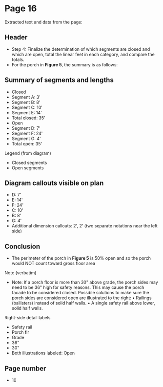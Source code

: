 # Page 16

Extracted text and data from the page:

## Header
* Step 4: Finalize the determination of which segments are closed and which are open, total the linear feet in each category, and compare the totals.
* For the porch in **Figure 5**, the summary is as follows:

## Summary of segments and lengths
* Closed
* Segment A: 3'
* Segment B: 8'
* Segment C: 10'
* Segment E: 14'
* Total closed: 35'
* Open
* Segment D: 7'
* Segment F: 24'
* Segment G: 4'
* Total open: 35'

Legend (from diagram)
* Closed segments
* Open segments

## Diagram callouts visible on plan
* D: 7'
* E: 14'
* F: 24'
* C: 10'
* B: 8'
* G: 4'
* Additional dimension callouts: 2', 2' (two separate notations near the left side)

## Conclusion
* The perimeter of the porch in **Figure 5** is 50% open and so the porch would NOT count toward gross floor area

Note (verbatim)
* Note: If a porch floor is more than 30" above grade, the porch sides may need to be 36" high for safety reasons. This may cause the porch facade to be considered closed. Possible solutions to make sure the porch sides are considered open are illustrated to the right:
 • Railings (ballisters) instead of solid half walls.
 • A single safety rail above lower, solid half walls.

Right-side detail labels
* Safety rail
* Porch flr
* Grade
* 36"
* 30"
* Both illustrations labeled: Open

## Page number
* 10